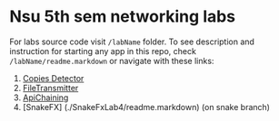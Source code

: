 # Nsu 5th sem networking labs

For labs source code visit `/labName` folder. To see description and instruction for starting any app in this repo,
check `/labName/readme.markdown` or navigate with these links:

1) [Copies Detector](./MulticastLab1/readme.markdown)
2) [FileTransmitter](./LargeFilesLab2/readme.markdown)
3) [ApiChaining](./AsyncCommunicationLab3/readme.markdown) 
4) [SnakeFX] (./SnakeFxLab4/readme.markdown) (on snake branch)
